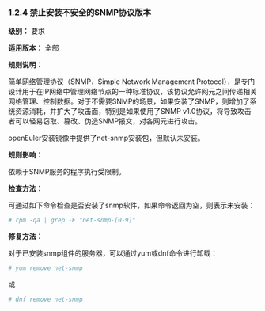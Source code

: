 ### 1.2.4 禁止安装不安全的SNMP协议版本

**级别：** 要求

**适用版本：** 全部

**规则说明：** 

简单网络管理协议（SNMP，Simple Network Management Protocol），是专门设计用于在IP网络中管理网络节点的一种标准协议，该协议允许网元之间传递相关网络管理、控制数据。对于不需要SNMP的场景，如果安装了SNMP，则增加了系统资源消耗，并扩大了攻击面，特别是如果使用了SNMP v1.0协议，将导致攻击者可以轻易窃取、篡改、伪造SNMP报文，对各网元进行攻击。

openEuler安装镜像中提供了net-snmp安装包，但默认未安装。

**规则影响：**

依赖于SNMP服务的程序执行受限制。

**检查方法：** 

可通过如下命令检查是否安装了snmp软件，如果命令返回为空，则表示未安装：

```bash
# rpm -qa | grep -E "net-snmp-[0-9]"
```

**修复方法：** 

对于已安装snmp组件的服务器，可以通过yum或dnf命令进行卸载：

```bash
# yum remove net-snmp
```
或
```bash
# dnf remove net-snmp
```